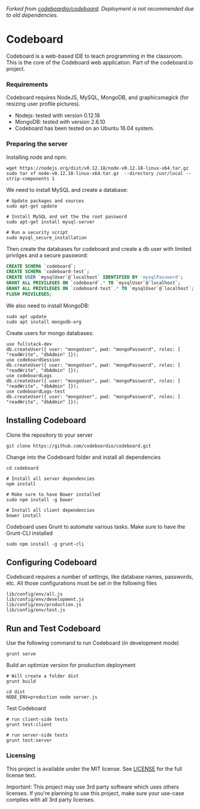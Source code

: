 *Forked from [codeboardio/codeboard](https://github.com/codeboardio/codeboard). Deployment is not recommended due to old dependencies.*

# Codeboard

Codeboard is a web-based IDE to teach programming in the classroom. This is the core of the Codeboard web application. Part of the codeboard.io project.

### Requirements

Codeboard requires NodeJS, MySQL, MongoDB, and graphicsmagick (for resizing user profile pictures).

* Nodejs: tested with version 0.12.18
* MongoDB: tested with version 2.6.10
* Codeboard has been tested on an Ubuntu 16.04 system.


### Preparing the server

Installing node and npm:
```
wget https://nodejs.org/dist/v0.12.18/node-v0.12.18-linux-x64.tar.gz
sudo tar xf node-v0.12.18-linux-x64.tar.gz  --directory /usr/local --strip-components 1
```

We need to install MySQL and create a database:
```
# Update packages and sources
sudo apt-get update

# Install MySQL and set the the root password
sudo apt-get install mysql-server

# Run a security script
sudo mysql_secure_installation
```

Then create the databases for codeboard and create a db user with limited privilges and a secure password:
```sql
CREATE SCHEMA `codeboard`;
CREATE SCHEMA `codeboard-test`;
CREATE USER `mysqlUser`@`localhost` IDENTIFIED BY 'mysqlPassword';
GRANT ALL PRIVILEGES ON `codeboard`.* TO `mysqlUser`@`localhost`;
GRANT ALL PRIVILEGES ON `codeboard-test`.* TO `mysqlUser`@`localhost`;
FLUSH PRIVILEGES;
```

We also need to install MongoDB:
```
sudo apt update
sudo apt install mongodb-org
```

Create users for mongo databases:
```
use fullstack-dev
db.createUser({ user: "mongoUser", pwd: "mongoPassword", roles: [ "readWrite", "dbAdmin" ]});
use codeboardSession
db.createUser({ user: "mongoUser", pwd: "mongoPassword", roles: [ "readWrite", "dbAdmin" ]});
use codeboardLogs
db.createUser({ user: "mongoUser", pwd: "mongoPassword", roles: [ "readWrite", "dbAdmin" ]});
use codeboardLogs-test
db.createUser({ user: "mongoUser", pwd: "mongoPassword", roles: [ "readWrite", "dbAdmin" ]});
```

## Installing Codeboard

Clone the repository to your server
```
git clone https://github.com/codeboardio/codeboard.git
```

Change into the Codeboard folder and install all dependencies
```
cd codeboard

# Install all server dependencies
npm install 

# Make sure to have Bower installed
sudo npm install -g bower

# Install all client dependencies
bower install
```

Codeboard uses Grunt to automate various tasks. Make sure to have the Grunt-CLI installed
```
sudo npm install -g grunt-cli 
```

## Configuring Codeboard

Codeboard requires a number of settings, like database names, passwords, etc.
All those configurations must be set in the following files
```
lib/config/env/all.js
lib/config/env/development.js
lib/config/env/production.js
lib/config/env/test.js
```

## Run and Test Codeboard

Use the following command to run Codeboard (in development mode)
```
grunt serve
```

Build an optimize version for production deployment
```
# Will create a folder dist
grunt build 

cd dist
NODE_ENV=production node server.js
```

Test Codeboard
```
# run client-side tests
grunt test:client

# run server-side tests
grunt test:server
```


### Licensing
This project is available under the MIT license. See [LICENSE](https://github.com/codeboardio/mantra/blob/master/LICENSE) for the full license text.

_Important_: This project may use 3rd party software which uses others licenses. If you're planning to use this project, make sure your use-case complies with all 3rd party licenses.
